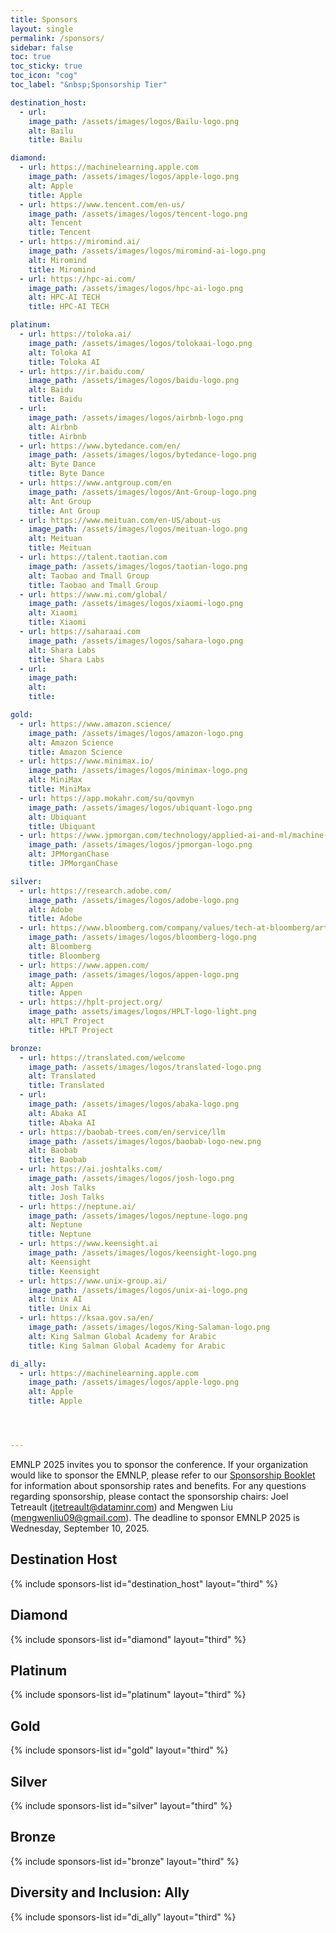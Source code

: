 ```yaml
---
title: Sponsors
layout: single
permalink: /sponsors/
sidebar: false
toc: true
toc_sticky: true
toc_icon: "cog"
toc_label: "&nbsp;Sponsorship Tier"

destination_host:
  - url: 
    image_path: /assets/images/logos/Bailu-logo.png
    alt: Bailu
    title: Bailu

diamond:
  - url: https://machinelearning.apple.com
    image_path: /assets/images/logos/apple-logo.png
    alt: Apple
    title: Apple
  - url: https://www.tencent.com/en-us/
    image_path: /assets/images/logos/tencent-logo.png
    alt: Tencent
    title: Tencent
  - url: https://miromind.ai/
    image_path: /assets/images/logos/miromind-ai-logo.png
    alt: Miromind
    title: Miromind
  - url: https://hpc-ai.com/
    image_path: /assets/images/logos/hpc-ai-logo.png
    alt: HPC-AI TECH
    title: HPC-AI TECH

platinum:
  - url: https://toloka.ai/
    image_path: /assets/images/logos/tolokaai-logo.png
    alt: Toloka AI
    title: Toloka AI
  - url: https://ir.baidu.com/
    image_path: /assets/images/logos/baidu-logo.png
    alt: Baidu
    title: Baidu
  - url: 
    image_path: /assets/images/logos/airbnb-logo.png
    alt: Airbnb
    title: Airbnb
  - url: https://www.bytedance.com/en/
    image_path: /assets/images/logos/bytedance-logo.png
    alt: Byte Dance
    title: Byte Dance
  - url: https://www.antgroup.com/en
    image_path: /assets/images/logos/Ant-Group-logo.png
    alt: Ant Group
    title: Ant Group
  - url: https://www.meituan.com/en-US/about-us
    image_path: /assets/images/logos/meituan-logo.png
    alt: Meituan
    title: Meituan
  - url: https://talent.taotian.com
    image_path: /assets/images/logos/taotian-logo.png
    alt: Taobao and Tmall Group
    title: Taobao and Tmall Group
  - url: https://www.mi.com/global/
    image_path: /assets/images/logos/xiaomi-logo.png
    alt: Xiaomi
    title: Xiaomi
  - url: https://saharaai.com
    image_path: /assets/images/logos/sahara-logo.png
    alt: Shara Labs
    title: Shara Labs
  - url: 
    image_path: 
    alt: 
    title: 

gold:
  - url: https://www.amazon.science/
    image_path: /assets/images/logos/amazon-logo.png
    alt: Amazon Science
    title: Amazon Science
  - url: https://www.minimax.io/
    image_path: /assets/images/logos/minimax-logo.png
    alt: MiniMax
    title: MiniMax
  - url: https://app.mokahr.com/su/qovmyn
    image_path: /assets/images/logos/ubiquant-logo.png
    alt: Ubiquant
    title: Ubiquant
  - url: https://www.jpmorgan.com/technology/applied-ai-and-ml/machine-learning
    image_path: /assets/images/logos/jpmorgan-logo.png
    alt: JPMorganChase
    title: JPMorganChase

silver:
  - url: https://research.adobe.com/
    image_path: /assets/images/logos/adobe-logo.png
    alt: Adobe
    title: Adobe
  - url: https://www.bloomberg.com/company/values/tech-at-bloomberg/artificial-intelligence-ai/
    image_path: /assets/images/logos/bloomberg-logo.png
    alt: Bloomberg
    title: Bloomberg
  - url: https://www.appen.com/
    image_path: /assets/images/logos/appen-logo.png
    alt: Appen
    title: Appen
  - url: https://hplt-project.org/
    image_path: assets/images/logos/HPLT-logo-light.png
    alt: HPLT Project
    title: HPLT Project

bronze:
  - url: https://translated.com/welcome
    image_path: /assets/images/logos/translated-logo.png
    alt: Translated
    title: Translated
  - url: 
    image_path: /assets/images/logos/abaka-logo.png
    alt: Abaka AI
    title: Abaka AI
  - url: https://baobab-trees.com/en/service/llm
    image_path: /assets/images/logos/baobab-logo-new.png
    alt: Baobab
    title: Baobab
  - url: https://ai.joshtalks.com/
    image_path: /assets/images/logos/josh-logo.png
    alt: Josh Talks
    title: Josh Talks
  - url: https://neptune.ai/
    image_path: /assets/images/logos/neptune-logo.png
    alt: Neptune
    title: Neptune
  - url: https://www.keensight.ai
    image_path: /assets/images/logos/keensight-logo.png
    alt: Keensight
    title: Keensight
  - url: https://www.unix-group.ai/
    image_path: /assets/images/logos/unix-ai-logo.png
    alt: Unix AI
    title: Unix Ai
  - url: https://ksaa.gov.sa/en/
    image_path: /assets/images/logos/King-Salaman-logo.png
    alt: King Salman Global Academy for Arabic
    title: King Salman Global Academy for Arabic

di_ally:
  - url: https://machinelearning.apple.com
    image_path: /assets/images/logos/apple-logo.png
    alt: Apple
    title: Apple




---
```


EMNLP 2025 invites you to sponsor the conference. If your organization would like to sponsor the EMNLP, please refer to our [Sponsorship Booklet](/assets/Sponsorship%20brochure%20for%20ACL%202025%20conferences.pdf) for information about sponsorship rates and benefits. For any questions regarding sponsorship, please contact the sponsorship chairs: Joel Tetreault (<jtetreault@dataminr.com>) and Mengwen Liu (<mengwenliu09@gmail.com>). The deadline to sponsor EMNLP 2025 is Wednesday, September 10, 2025.

<style>
.sponsors-list { justify-content: flex-start; }
.sponsors-list > a {
  display: flex;
  flex-direction: row;
  justify-content: center;
  background-color: #fff;
  border: 1px solid #d3d3d3;
  border-radius: 5px;
  align-items: center;
  margin: 0.2em;
  padding: 0.5em;
  text-align: center;
}
.sponsors-list a { text-decoration: none; }
.sponsors-list > a > .dummy-padding { margin-top: 100%; }
.sponsors-list > a > img { margin: 0; }
.sponsors-list > a:hover { box-shadow: 0 0 10px #00000044; }
.sponsors-list > a:hover > img { box-shadow: none !important; }
</style>

## Destination Host

{% include sponsors-list id="destination_host" layout="third" %}

## Diamond

{% include sponsors-list id="diamond" layout="third" %}

## Platinum

{% include sponsors-list id="platinum" layout="third" %}

## Gold

{% include sponsors-list id="gold" layout="third" %}

## Silver

{% include sponsors-list id="silver" layout="third" %}

## Bronze

{% include sponsors-list id="bronze" layout="third" %}

## Diversity and Inclusion: Ally

{% include sponsors-list id="di_ally" layout="third" %}
